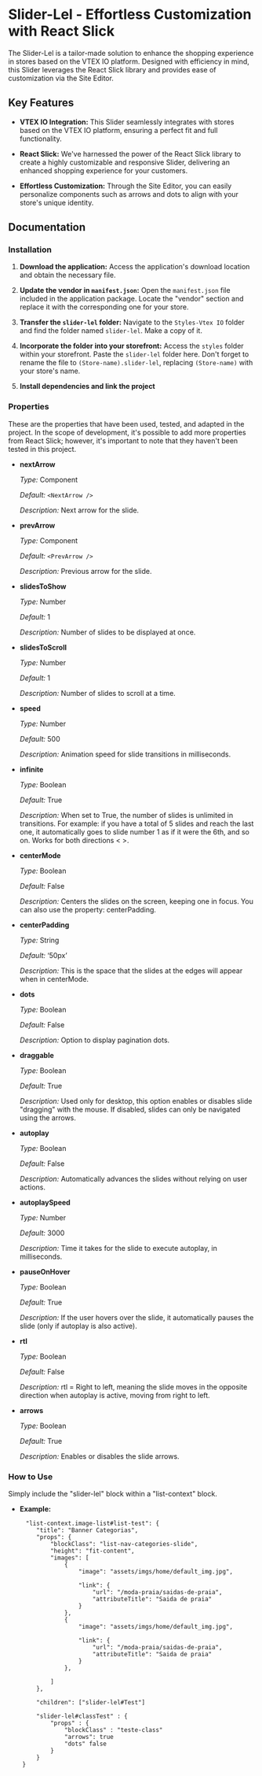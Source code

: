 # Slider-Lel - Effortless Customization with React Slick

The Slider-Lel is a tailor-made solution to enhance the shopping experience in stores based on the VTEX IO platform. Designed with efficiency in mind, this Slider leverages the React Slick library and provides ease of customization via the Site Editor.

## Key Features

- **VTEX IO Integration:** This Slider seamlessly integrates with stores based on the VTEX IO platform, ensuring a perfect fit and full functionality.

- **React Slick:** We've harnessed the power of the React Slick library to create a highly customizable and responsive Slider, delivering an enhanced shopping experience for your customers.


- **Effortless Customization:** Through the Site Editor, you can easily personalize components such as arrows and dots to align with your store's unique identity.

## Documentation

### Installation

1. **Download the application:**
   Access the application's download location and obtain the necessary file.

2. **Update the vendor in `manifest.json`:**
   Open the `manifest.json` file included in the application package. Locate the "vendor" section and replace it with the corresponding one for your store.

3. **Transfer the `slider-lel` folder:**
   Navigate to the `Styles-Vtex IO` folder and find the folder named `slider-lel`. Make a copy of it.

4. **Incorporate the folder into your storefront:**
   Access the `styles` folder within your storefront. Paste the `slider-lel` folder here. Don't forget to rename the file to `(Store-name).slider-lel`, replacing `(Store-name)` with your store's name.

5. **Install dependencies and link the project**

### Properties

These are the properties that have been used, tested, and adapted in the project. In the scope of development, it's possible to add more properties from React Slick; however, it's important to note that they haven't been tested in this project.

- **nextArrow**
    
    *Type:* Component
    
    *Default:* `<NextArrow />`
    
    *Description:* Next arrow for the slide.

- **prevArrow**
    
    *Type:* Component
    
    *Default:* `<PrevArrow />`
    
    *Description:* Previous arrow for the slide.

- **slidesToShow**
    
    *Type:* Number
    
    *Default:* 1
    
    *Description:* Number of slides to be displayed at once.

- **slidesToScroll**
    
    *Type:* Number
    
    *Default:* 1
    
    *Description:* Number of slides to scroll at a time.

- **speed**
    
    *Type:* Number
    
    *Default:* 500
    
    *Description:* Animation speed for slide transitions in milliseconds.

- **infinite**
    
    *Type:* Boolean
    
    *Default:* True
    
    *Description:* When set to True, the number of slides is unlimited in transitions. For example: if you have a total of 5 slides and reach the last one, it automatically goes to slide number 1 as if it were the 6th, and so on. Works for both directions < >.

- **centerMode**
    
    *Type:* Boolean
    
    *Default:* False
    
    *Description:* Centers the slides on the screen, keeping one in focus. You can also use the property: centerPadding.

- **centerPadding**
    
    *Type:* String
    
    *Default:* ‘50px’
    
    *Description:* This is the space that the slides at the edges will appear when in centerMode.

- **dots**
    
    *Type:* Boolean
    
    *Default:* False
    
    *Description:* Option to display pagination dots.

- **draggable**
    
    *Type:* Boolean
    
    *Default:* True
    
    *Description:* Used only for desktop, this option enables or disables slide "dragging" with the mouse. If disabled, slides can only be navigated using the arrows.

- **autoplay**
    
    *Type:* Boolean
    
    *Default:* False
    
    *Description:* Automatically advances the slides without relying on user actions.

- **autoplaySpeed**
    
    *Type:* Number
    
    *Default:* 3000
    
    *Description:* Time it takes for the slide to execute autoplay, in milliseconds.

- **pauseOnHover**
    
    *Type:* Boolean
    
    *Default:* True
    
    *Description:* If the user hovers over the slide, it automatically pauses the slide (only if autoplay is also active).

- **rtl**
    
    *Type:* Boolean
    
    *Default:* False
    
    *Description:* rtl = Right to left, meaning the slide moves in the opposite direction when autoplay is active, moving from right to left.

- **arrows**
    
    *Type:* Boolean
    
    *Default:* True
    
    *Description:* Enables or disables the slide arrows.

### How to Use

Simply include the "slider-lel" block within a "list-context" block.

- **Example:**

```
     "list-context.image-list#list-test": {
        "title": "Banner Categorias",
        "props": {
            "blockClass": "list-nav-categories-slide",
            "height": "fit-content",
            "images": [
                {
                    "image": "assets/imgs/home/default_img.jpg",

                    "link": {
                        "url": "/moda-praia/saidas-de-praia",
                        "attributeTitle": "Saida de praia"
                    }
                },
                {
                    "image": "assets/imgs/home/default_img.jpg",

                    "link": {
                        "url": "/moda-praia/saidas-de-praia",
                        "attributeTitle": "Saida de praia"
                    }
                },
            
            ]
        },

        "children": ["slider-lel#Test"]

        "slider-lel#classTest" : {
            "props" : {
                "blockClass" : "teste-class"
                "arrows": true
                "dots" false
            }
        }
    }





